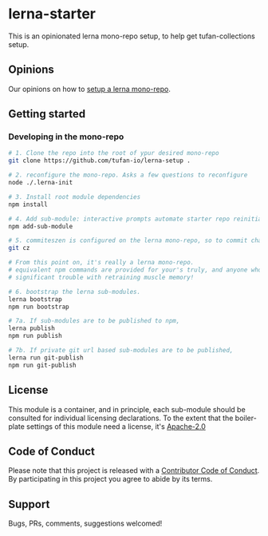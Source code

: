 # lerna-starter

This is an opinionated lerna mono-repo setup, to help get tufan-collections
setup.

## Opinions

Our opinions on how to [setup a lerna mono-repo](./docs/lerna-setup.md).

## Getting started

### Developing in the mono-repo

```bash
# 1. Clone the repo into the root of ypur desired mono-repo
git clone https://github.com/tufan-io/lerna-setup .

# 2. reconfigure the mono-repo. Asks a few questions to reconfigure
node ./.lerna-init

# 3. Install root module dependencies
npm install

# 4. Add sub-module: interactive prompts automate starter repo reinitialization.
npm add-sub-module

# 5. commiteszen is configured on the lerna mono-repo, so to commit changes
git cz

# From this point on, it's really a lerna mono-repo.
# equivalent npm commands are provided for your's truly, and anyone who has
# significant trouble with retraining muscle memory!

# 6. bootstrap the lerna sub-modules.
lerna bootstrap
npm run bootstrap

# 7a. If sub-modules are to be published to npm,
lerna publish
npm run publish

# 7b. If private git url based sub-modules are to be published,
lerna run git-publish
npm run git-publish

```

## License

This module is a container, and in principle, each sub-module should be consulted
for individual licensing declarations. To the extent that the boiler-plate settings of this module need a license, it's  [Apache-2.0](./APACHE-2.0.md)

## Code of Conduct

Please note that this project is released with a [Contributor Code of Conduct](code-of-conduct.md). By participating in this project you agree to abide by its terms.

## Support

Bugs, PRs, comments, suggestions welcomed!
